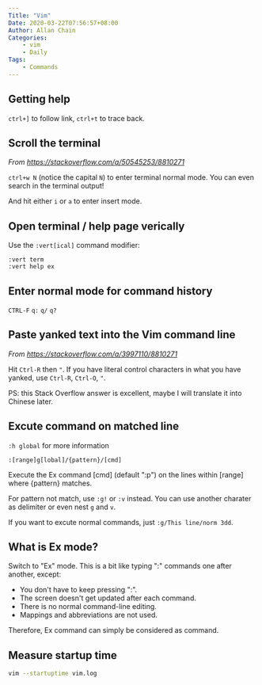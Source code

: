 ```yaml
---
Title: "Vim"
Date: 2020-03-22T07:56:57+08:00
Author: Allan Chain
Categories:
    - vim
    - Daily
Tags:
    - Commands
---
```


## Getting help

`ctrl+]` to follow link, `ctrl+t` to trace back.

## Scroll the terminal
*From <https://stackoverflow.com/a/50545253/8810271>*

`ctrl+w N` (notice the capital `N`) to enter terminal normal mode. You can even search in the terminal output!

And hit either `i` or `a` to enter insert mode.

## Open terminal / help page verically

Use the `:vert[ical]` command modifier:

```vim
:vert term
:vert help ex
```
## Enter normal mode for command history
`CTRL-F` `q:` `q/` `q?`

## Paste yanked text into the Vim command line
*From <https://stackoverflow.com/a/3997110/8810271>*

Hit `Ctrl-R` then `"`. If you have literal control characters in what you have yanked, use `Ctrl-R`, `Ctrl-O`, `"`.

PS: this Stack Overflow answer is excellent, maybe I will translate it into Chinese later.

## Excute command on matched line

`:h global` for more information
```
:[range]g[lobal]/{pattern}/[cmd]
```
Execute the Ex command [cmd] (default ":p") on the lines within [range] where {pattern} matches.

For pattern not match, use `:g!` or `:v` instead. You can use another charater as delimiter or even nest `g` and `v`.

If you want to excute normal commands, just `:g/This line/norm 3dd`.

## What is Ex mode?

Switch to "Ex" mode.  This is a bit like typing ":" commands one after another, except:

- You don't have to keep pressing ":".
- The screen doesn't get updated after each command.
- There is no normal command-line editing.
- Mappings and abbreviations are not used.

Therefore, Ex command can simply be considered as command.

## Measure startup time
```bash
vim --startuptime vim.log
```

